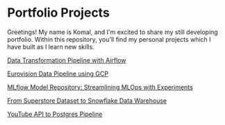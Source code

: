 # Portfolio Projects
Greetings! My name is Komal, and I'm excited to share my still developing portfolio. Within this repository, you'll find my personal projects which I have built as I learn new skills.

<a href="https://github.com/Akomal/Data-Transformation-Pipeline-with-Airflow">Data Transformation Pipeline with Airflow</a>

<a href="https://github.com/Akomal/Eurovision-Data-Pipeline-using-GCP">Eurovision Data Pipeline using GCP</a>

<a href="https://github.com/Akomal/Mlflow-Experiments">MLflow Model Repository: Streamlining MLOps with Experiments</a>

<a href="https://github.com/Akomal/From-Superstore-Dataset-to-Snowflake-Data-Warehouse">From Superstore Dataset to Snowflake Data Warehouse</a>

<a href="https://github.com/Akomal/YouTube-API-to-Postgres-Pipeline">YouTube API to Postgres Pipeline</a>

